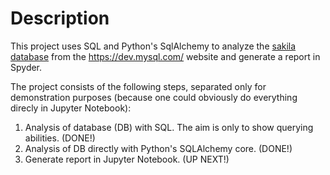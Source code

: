 # Description

This project uses SQL and Python's SqlAlchemy to analyze the [sakila database](https://dev.mysql.com/doc/sakila/en/sakila-introduction.html) from the https://dev.mysql.com/ website and generate a report in Spyder. 

The project consists of the following steps, separated only for demonstration purposes (because one could obviously do everything direcly in Jupyter Notebook):

1. Analysis of database (DB) with SQL. The aim is only to show querying abilities. (DONE!)
2. Analysis of DB directly with Python's SQLAlchemy core. (DONE!)
3. Generate report in Jupyter Notebook. (UP NEXT!)
